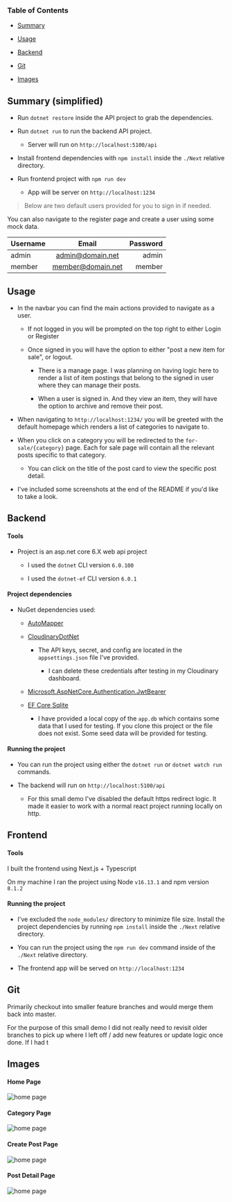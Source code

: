 ### Table of Contents

- [Summary](##summary)

- [Usage](##usage)

- [Backend](##backend)

- [Git](##git)

- [Images](##images)

## Summary (simplified)

- Run `dotnet restore` inside the API project to grab the dependencies.

- Run `dotnet run` to run the backend API project.

  - Server will run on `http://localhost:5100/api`

- Install frontend dependencies with `npm install` inside the `./Next` relative directory.

- Run frontend project with `npm run dev`

  - App will be server on `http://localhost:1234`

> Below are two default users provided for you to sign in if needed.

You can also navigate to the register page and create a user using some mock data.

| Username |       Email       | Password |
| -------- | :---------------: | -------: |
| admin    | admin@domain.net  |    admin |
| member   | member@domain.net |   member |

## Usage

- In the navbar you can find the main actions provided to navigate as a user.

  - If not logged in you will be prompted on the top right to either Login or Register

  - Once signed in you will have the option to either "post a new item for sale", or logout.

    - There is a manage page. I was planning on having logic here to render a list of item postings that belong to the signed in user where they can manage their posts.

    - When a user is signed in. And they view an item, they will have the option to archive and remove their post.

- When navigating to `http://localhost:1234/` you will be greeted with the default homepage which renders a list of categories to navigate to.

- When you click on a category you will be redirected to the `for-sale/{category}` page. Each for sale page will contain all the relevant posts specific to that category.

  - You can click on the title of the post card to view the specific post detail.

- I've included some screenshots at the end of the README if you'd like to take a look.

## Backend

#### Tools

- Project is an asp.net core 6.X web api project

  - I used the `dotnet` CLI version `6.0.100`

  - I used the `dotnet-ef` CLI version `6.0.1`

#### Project dependencies

- NuGet dependencies used:

  - [AutoMapper](https://www.nuget.org/packages/AutoMapper.Extensions.Microsoft.DependencyInjection/)

  - [CloudinaryDotNet](https://www.nuget.org/packages/CloudinaryDotNet/)

    - The API keys, secret, and config are located in the `appsettings.json` file I've provided.

      - I can delete these credentials after testing in my Cloudinary dashboard.

  - [Microsoft.AspNetCore.Authentication.JwtBearer](https://www.nuget.org/packages/Microsoft.AspNetCore.Authentication.JwtBearer/)

  - [EF Core Sqlite](https://www.nuget.org/packages/Microsoft.EntityFrameworkCore.Sqlite/)

    - I have provided a local copy of the `app.db` which contains some data that I used for testing. If you clone this project or the file does not exist. Some seed data will be provided for testing.

#### Running the project

- You can run the project using either the `dotnet run` or `dotnet watch run` commands.

- The backend will run on `http://localhost:5100/api`

  - For this small demo I've disabled the default https redirect logic. It made it easier to work with a normal react project running locally on http.

## Frontend

#### Tools

I built the frontend using Next.js + Typescript

On my machine I ran the project using Node `v16.13.1` and npm version `8.1.2`

#### Running the project

- I've excluded the `node_modules/` directory to minimize file size. Install the project dependencies by running `npm install` inside the `./Next` relative directory.

- You can run the project using the `npm run dev` command inside of the `./Next` relative directory.

- The frontend app will be served on `http://localhost:1234`

## Git

Primarily checkout into smaller feature branches and would merge them back into master.

For the purpose of this small demo I did not really need to revisit older branches to pick up where I left off / add new features or update logic once done. If I had t

## Images

#### Home Page

![home page](./img/home_page.png)

#### Category Page

![home page](./img/category_page.png)

#### Create Post Page

![home page](./img/create_post_page.png)

#### Post Detail Page

![home page](./img/post_detail.png)
